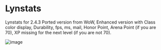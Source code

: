 # Lynstats
Lynstats for 2.4.3 Ported version from WoW, Enhanced version with Class color display, Durability, fps, ms, mail, Honor Point, Arena Point (if you are 70), XP missing for the next level (if you are not 70).

![image](https://github.com/Macumbafeh/Lynstats/assets/47739411/cf05c1be-f818-40f3-84e9-4c998f7f03cc)

